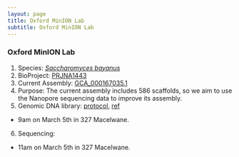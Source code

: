 ```yaml
---
layout: page
title: Oxford MinION Lab
subtitle: Oxford MinION Lab
---
```


### Oxford MinION Lab
1. Species: [*Saccharomyces bayanus*](https://en.wikipedia.org/wiki/Saccharomyces_bayanus)
2. BioProject: [PRJNA1443](https://www.ncbi.nlm.nih.gov/bioproject/PRJNA1443/)
3. Current Assembly: [GCA_000167035.1](https://www.ncbi.nlm.nih.gov/bioproject/PRJNA1443/)
4. Purpose: The current assembly includes 586 scaffolds, so we aim to use the Nanopore sequencing data to improve its assembly.
5. Genomic DNA library: [protocol](gDNA-sqk-lsk109-GDE_9063_v109_revT_14Aug2019-minion.pdf), [ref](gDNA_isolation.pdf)
  - 9am on March 5th in 327 Macelwane.
6. Sequencing: 
  - 11am on March 5th in 327 Macelwane.
